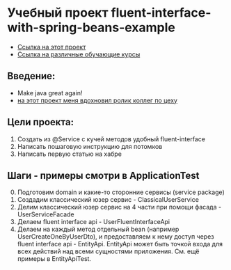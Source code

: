 # Учебный проект fluent-interface-with-spring-beans-example

  * [Ссылка на этот проект](https://github.com/AlekseyShibayev/fluent-interface-with-spring-beans-example)
  * [Ссылка на различные обучающие курсы](https://github.com/AlekseyShibayev/additional-education-info)

## Введение:
  * Make java great again!
  * [на этот проект меня вдохновил ролик коллег по цеху](https://www.youtube.com/watch?v=-vIjWMR6bGU&t=1468s&ab_channel=TechTrain)

## Цели проекта:
1. Создать из @Service с кучей методов удобный fluent-interface
2. Написать пошаговую инструкцию для потомков
3. Написать первую статью на хабре

## Шаги - примеры смотри в ApplicationTest
0. Подготовим domain и какие-то сторонние сервисы (service package)
1. Создадим классический юзер сервис - ClassicalUserService
2. Делим классический юзер сервис на 4 части при помощи фасада - UserServiceFacade
3. Делаем fluent interface api - UserFluentInterfaceApi
4. Делаем на каждый метод отдельный bean (например UserCreateOneByUserDto), и предоставляем к нему доступ через fluent interface api - EntityApi.
EntityApi может быть точкой входа для всех действий над всеми сущностями приложения.
См. ещё примеры в EntityApiTest.




   